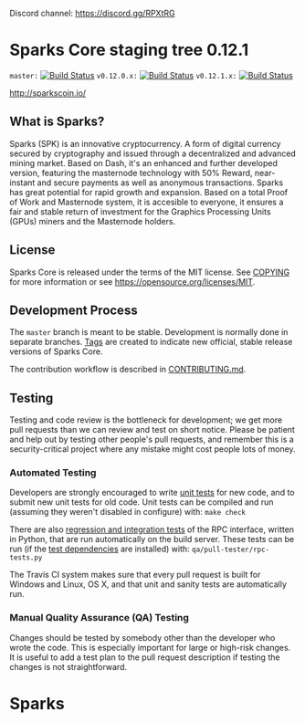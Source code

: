 Discord channel: https://discord.gg/RPXtRG

Sparks Core staging tree 0.12.1
===============================

`master:` [![Build Status](https://travis-ci.org/Sparkscoin/Sparks.svg?branch=master)](https://travis-ci.org/Sparkscoin/Sparks) `v0.12.0.x:` [![Build Status](https://travis-ci.org/Sparkscoin/Sparks.svg?branch=v0.12.0.x)](https://travis-ci.org/Sparkscoin/Sparks/branches) `v0.12.1.x:` [![Build Status](https://travis-ci.org/Sparkscoin/Sparks.svg?branch=v0.12.1.x)](https://travis-ci.org/Sparkscoin/Sparks/branches)

http://sparkscoin.io/


What is Sparks?
----------------

Sparks (SPK) is an innovative cryptocurrency. A form of digital currency secured by cryptography and issued through a decentralized and advanced mining market. Based on Dash, it's an enhanced and further developed version, featuring the masternode technology with 50% Reward, near-instant and secure payments as well as anonymous transactions. Sparks has great potential for rapid growth and expansion. Based on a total Proof of Work and Masternode system, it is accesible to everyone, it ensures a fair and stable return of investment for the Graphics Processing Units (GPUs) miners and the Masternode holders.



License
-------

Sparks Core is released under the terms of the MIT license. See [COPYING](COPYING) for more
information or see https://opensource.org/licenses/MIT.

Development Process
-------------------

The `master` branch is meant to be stable. Development is normally done in separate branches.
[Tags](https://github.com/Sparkscoin/Sparks/tags) are created to indicate new official,
stable release versions of Sparks Core.

The contribution workflow is described in [CONTRIBUTING.md](CONTRIBUTING.md).

Testing
-------

Testing and code review is the bottleneck for development; we get more pull
requests than we can review and test on short notice. Please be patient and help out by testing
other people's pull requests, and remember this is a security-critical project where any mistake might cost people
lots of money.

### Automated Testing

Developers are strongly encouraged to write [unit tests](/doc/unit-tests.md) for new code, and to
submit new unit tests for old code. Unit tests can be compiled and run
(assuming they weren't disabled in configure) with: `make check`

There are also [regression and integration tests](/qa) of the RPC interface, written
in Python, that are run automatically on the build server.
These tests can be run (if the [test dependencies](/qa) are installed) with: `qa/pull-tester/rpc-tests.py`

The Travis CI system makes sure that every pull request is built for Windows
and Linux, OS X, and that unit and sanity tests are automatically run.

### Manual Quality Assurance (QA) Testing

Changes should be tested by somebody other than the developer who wrote the
code. This is especially important for large or high-risk changes. It is useful
to add a test plan to the pull request description if testing the changes is
not straightforward.

# Sparks

